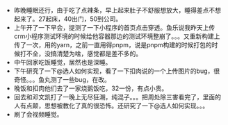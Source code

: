 + 昨晚睡眠还行，由于吃了点辣条，早上起来肚子不舒服想放大，睡得差点不想起来了。27起床，40出门，50到公司。
+ 上午开了一下早会，提测了一下小程序的首页点击穿透。鱼乐说我昨天上传crm小程序测试环境的时候给他容器那边的测试环境整崩了。。。又重新构建上传了一次，用的yarn，之前一直用得pnpm，说是pnpm构建的时候打包的时候打不全，没搞清楚为啥，感觉都是差不多的。
+ 中午回家吃饭睡觉，居然也是深睡。
+ 下午研究了一下@选人如何实现，看了一下扣肉说的一个上传图片的bug，很奇怪。。。鱼丸测了一些bug，在改。
+ 晚饭和扣肉他们去了一家烧鹅饭吃，32一份，有点小贵。
+ 回去和邓文凯打了一晚上无尽狂潮，纯混子。。。把周处除三害看完了，里面的人有点颠，思想被教化了真的很恐怖。还研究了一下@选人如何实现。。。
+ 刷了会视频睡觉。

